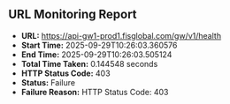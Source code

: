 ## URL Monitoring Report

- **URL:** https://api-gw1-prod1.fisglobal.com/gw/v1/health
- **Start Time:** 2025-09-29T10:26:03.360576
- **End Time:** 2025-09-29T10:26:03.505124
- **Total Time Taken:** 0.144548 seconds
- **HTTP Status Code:** 403
- **Status:** Failure
- **Failure Reason:** HTTP Status Code: 403
